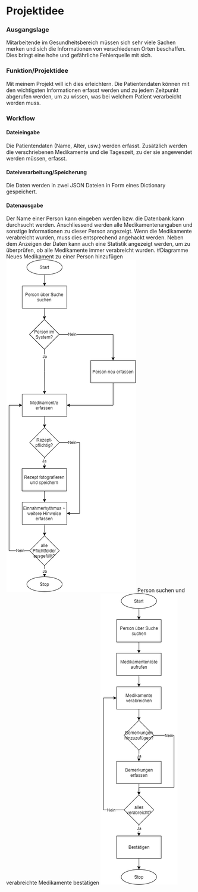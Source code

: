 # Projektidee 
### Ausgangslage
Mitarbeitende im Gesundheitsbereich müssen sich sehr viele Sachen merken und sich die Informationen von verschiedenen Orten beschaffen.
Dies bringt eine hohe und gefährliche Fehlerquelle mit sich. 
### Funktion/Projektidee
Mit meinem Projekt will ich dies erleichtern. Die Patientendaten können mit den wichtigsten Informationen erfasst werden
und zu jedem Zeitpunkt abgerufen werden, um zu wissen, was bei welchem Patient verarbeicht werden muss.
### Workflow
#### Dateieingabe
Die Patientendaten (Name, Alter, usw.) werden erfasst. Zusätzlich werden die verschriebenen Medikamente und die Tageszeit, zu der sie angewendet werden müssen, erfasst.
#### Dateiverarbeitung/Speicherung
Die Daten werden in zwei JSON Dateien in Form eines Dictionary gespeichert.
#### Datenausgabe
Der Name einer Person kann eingeben werden bzw. die Datenbank kann durchsucht werden. Anschliessend werden alle Medikamentenangaben und sonstige Informationen
zu dieser Person angezeigt. 
Wenn die Medikamente verabreicht wurden, muss dies entsprechend angehackt werden.
Neben dem Anzeigen der Daten kann auch eine Statistik angezeigt werden, um zu überprüfen,
ob alle Medikamente immer verabreicht wurden.
#Diagramme
Neues Medikament zu einer Person hinzufügen 
![alt text](MedikamentErfassen.png)
Person suchen und verabreichte Medikamente bestätigen 
![alt text](PersonSuchen.png)